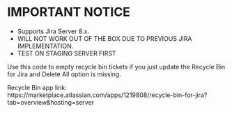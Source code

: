 <h1>IMPORTANT NOTICE</h1>
<ul>
<li>Supports Jira Server 8.x.</li>
<li>WILL NOT WORK OUT OF THE BOX DUE TO PREVIOUS JIRA IMPLEMENTATION.</li>
<li>TEST ON STAGING SERVER FIRST</li>
</ul>

<p>Use this code to empty recycle bin tickets if you just update the Recycle Bin for Jira and Delete All option is missing.</p>
<p>Recycle Bin app link: https://marketplace.atlassian.com/apps/1219808/recycle-bin-for-jira?tab=overview&hosting=server</p>
